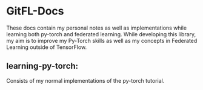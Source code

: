 # GitFL-Docs

These docs contain my personal notes as well as implementations while learning both py-torch and federated learning. While developing this library, my aim is to improve my Py-Torch skills as well as my concepts in Federated Learning outside of TensorFlow.

## learning-py-torch:

Consists of my normal implementations of the py-torch tutorial.